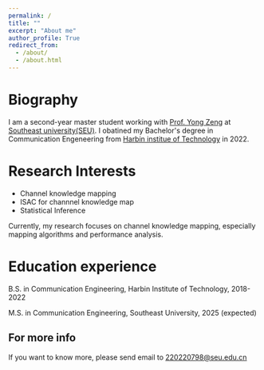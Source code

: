 ```yaml
---
permalink: /
title: ""
excerpt: "About me"
author_profile: True
redirect_from: 
  - /about/
  - /about.html
---
```


Biography
=====
I am a second-year master student working with [Prof. Yong Zeng](https://sites.google.com/site/ze0003ng/) at [Southeast university(SEU)](https://www.seu.edu.cn/). I obatined my Bachelor's degree in Communication Engeneering from [Harbin institue of Technology](http://www.hit.edu.cn/) in 2022. 
<!-- ranked 3rd in the GPA in the department of communication engineering and  -->

Research Interests
=====
* Channel knowledge mapping
* ISAC for channnel knowledge map
* Statistical Inference

Currently, my research focuses on channel knowledge mapping, especially mapping algorithms and performance analysis.

Education experience
======
B.S. in Communication Engineering, Harbin Institute of Technology, 2018-2022

M.S. in Communication Engineering, Southeast University, 2025 (expected)

<!-- Ph.D in Version Control Theory, GitHub University, 2018 (expected) -->

<!-- Awards
======
China **National Scholarship** (*top 3%*), 2020

First-class people scholarship in Harbin Insititute of Technology (*Two times*)

Second Prize in Postgraduate Mathematical Modeling (*top 13%*), 2022

Second Class Postgraduate Scholarship in Southeast University -->






For more info
------
If you want to know more, please send email to [220220798@seu.edu.cn]() 


